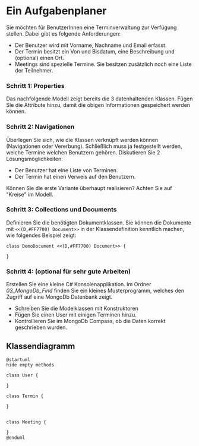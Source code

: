 # Ein Aufgabenplaner

Sie möchten für BenutzerInnen eine Terminverwaltung zur Verfügung stellen. Dabei gibt es folgende
Anforderungen:
- Der Benutzer wird mit Vorname, Nachname und Email erfasst.
- Der Termin besitzt ein Von und Bisdatum, eine Beschreibung und (optional) einen Ort.
- Meetings sind spezielle Termine. Sie besitzen zusätzlich noch eine Liste der Teilnehmer.

### Schritt 1: Properties
Das nachfolgende Modell zeigt bereits die 3 datenhaltenden Klassen. Fügen Sie die Attribute
hinzu, damit die obigen Informationen gespeichert werden können.

### Schritt 2: Navigationen
Überlegen Sie sich, wie die Klassen verknüpft werden können (Navigationen oder Vererbung). 
Schließlich muss ja festgestellt werden, welche Termine welchen Benutzern gehören.
Diskutieren Sie 2 Lösungsmöglichkeiten:
- Der Benutzer hat eine Liste von Terminen.
- Der Termin hat einen Verweis auf den Benutzern.

Können Sie die erste Variante überhaupt realisieren? Achten Sie auf "Kreise" im Modell.

### Schritt 3: Collections und Documents
Definieren Sie die benötigten Dokumentklassen. Sie können die Dokumente mit `<<(D,#FF7700) Document>>`
in der Klassendefinition kenntlich machen, wie folgendes Beispiel zeigt:
```
class DemoDocument <<(D,#FF7700) Document>> {

}
```

### Schritt 4: (optional für sehr gute Arbeiten)
Erstellen Sie eine kleine C# Konsolenapplikation. Im Ordner *03_MongoDb_Find* finden
Sie ein kleines Musterprogramm, welches den Zugriff auf eine MongoDb Datenbank zeigt.
- Schreiben Sie die Modelklassen mit Konstruktoren
- Fügen Sie einen User mit einigen Terminen hinzu.
- Kontrollieren Sie im MongoDb Compass, ob die Daten korrekt geschrieben wurden.

## Klassendiagramm

```plantuml
@startuml
hide empty methods

class User {

}

class Termin {

}


class Meeting {

}
@enduml
```